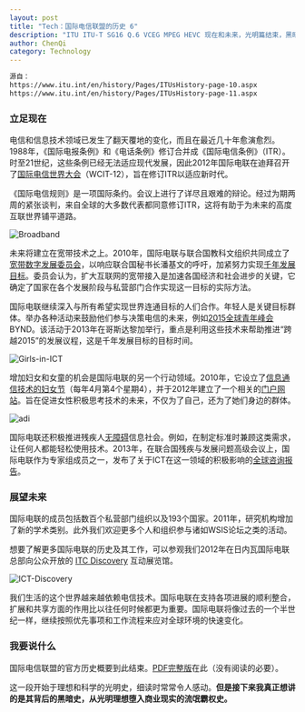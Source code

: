 ```yaml
---
layout: post
title: "Tech：国际电信联盟的历史 6"
description: "ITU ITU-T SG16 Q.6 VCEG MPEG HEVC 现在和未来，光明篇结束，黑暗篇开启。"
author: ChenQi
category: Technology
---
```


```txt
源自：
https://www.itu.int/en/history/Pages/ITUsHistory-page-10.aspx
https://www.itu.int/en/history/Pages/ITUsHistory-page-11.aspx
```

### 立足现在

电信和信息技术领域已发生了翻天覆地的变化，而且在最近几十年愈演愈烈。1988年，《国际电报条例》和《电话条例》修订合并成《国际电信条例》（ITR）。时至21世纪，这些条例已经无法适应现代发展，因此2012年国际电联在迪拜召开了[国际电信世界大会][WCIT-12]（WCIT-12），旨在修订ITR以适应新时代。

《国际电信规则》是一项国际条约。会议上进行了详尽且艰难的辩论。经过为期两周的紧张谈判，来自全球的大多数代表都同意修订ITR，这将有助于为未来的高度互联世界铺平道路。

![Broadband][Broadband]

未来将建立在宽带技术之上。2010年，国际电联与联合国教科文组织共同成立了[宽带数字发展委员会][broadbandcommission]，以响应联合国秘书长潘基文的呼吁，加紧努力实现[千年发展目标][MDG]。委员会认为，扩大互联网的宽带接入是加速各国经济和社会进步的关键，它确定了国家在各个发展阶段与私营部门合作实现这一目标的实际方法。

国际电联继续深入与所有希望实现世界连通目标的人们合作。年轻人是关键目标群体。举办各种活动来鼓励他们参与决策电信的未来，例如[2015全球青年峰会][BYND2015] BYND。该活动于2013年在哥斯达黎加举行，重点是利用这些技术来帮助推进“跨越2015”的发展议程，这是千年发展目标的目标时间。

![Girls-in-ICT][Girls-in-ICT]

增加妇女和女童的机会是国际电联的另一个行动领域。2010年，它设立了[信息通信技术的妇女节][girls-ict-day]（每年4月第4个星期4），并于2012年建立了一个相关的[门户网站][techneedsgirls]。旨在促进女性积极思考技术的未来，不仅为了自己，还为了她们身边的群体。

![adi][adi]

国际电联还积极推进残疾人[无障碍][accessibility]信息社会。例如，在制定标准时兼顾这类需求，让任何人都能轻松使用技术。2013年，在联合国残疾与发展问题高级会议上，国际电联作为专家组成员之一，发布了关于ICT在这一领域的积极影响的[全球咨询报告][hlmdd2013]。

[WCIT-12]: http://handle.itu.int/11.1004/020.1000/4.34
[broadbandcommission]: http://www.broadbandcommission.org/
[MDG]: http://groups.itu.int/stocktaking/About/MillenniumDevelopmentGoals.aspx
[BYND2015]: https://www.itu.int/en/bynd2015/Pages/default.aspx
[girls-ict-day]: https://www.itu.int/en/action/women/girls-ict-day/Pages/2013.aspx
[techneedsgirls]: http://www.techneedsgirls.org/default.aspx#.UwOljWzivIU
[accessibility]: https://www.itu.int/en/action/accessibility/Pages/default.aspx
[hlmdd2013]: https://www.itu.int/en/action/accessibility/Pages/hlmdd2013.aspx

[Broadband]: https://www.itu.int/en/history/ImagesOverviewOfITUsHistory/Broadband.png
[Girls-in-ICT]: https://www.itu.int/en/history/ImagesOverviewOfITUsHistory/Girls-in-ICT.png
[adi]: https://www.itu.int/en/history/ImagesOverviewOfITUsHistory/accessibility-digital-inclusion.png

### 展望未来

国际电联的成员包括数百个私营部门组织以及193个国家。2011年，研究机构增加了新的学术类别。此外我们欢迎更多个人和组织参与诸如WSIS论坛之类的活动。

想要了解更多国际电联的历史及其工作，可以参观我们2012年在日内瓦国际电联总部向公众开放的 [ITC Discovery][ITCD] 互动展览馆。

![ICT-Discovery][ICT-Discovery]

我们生活的这个世界越来越依赖电信技术。国际电联在支持各项进展的顺利整合，扩展和共享方面的作用比以往任何时候都更为重要。国际电联将像过去的一个半世纪一样，继续按照优先事项和工作流程来应对全球环境的快速变化。

[ITCD]: https://www.itu.int/en/ictdiscovery-backup/ictdiscovery/Pages/default.aspx
[ICT-Discovery]: https://www.itu.int/en/history/ImagesOverviewOfITUsHistory/ICT-Discovery-2.jpg

### 我要说什么

国际电信联盟的官方历史概要到此结束。[PDF完整版][PDF]在此（没有阅读的必要）。

这一段开始于理想和科学的光明史，细读时常常令人感动。**但是接下来我真正想讲的是其背后的黑暗史，从光明理想堕入商业现实的流氓霸权史。**

[PDF]: http://handle.itu.int/11.1004/020.1000/12.28.57.en
